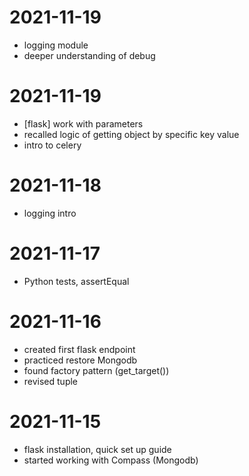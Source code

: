 # 2021-11-19

- logging module
- deeper understanding of debug

# 2021-11-19

- [flask] work with parameters
- recalled logic of getting object by specific key value
- intro to celery

# 2021-11-18

- logging intro

# 2021-11-17

- Python tests, assertEqual


# 2021-11-16

- created first flask endpoint
- practiced restore Mongodb
- found factory pattern (get_target())
- revised tuple 


# 2021-11-15

- flask installation, quick set up guide
- started working with Compass (Mongodb)






